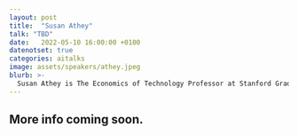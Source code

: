 ```yaml
---
layout: post
title:  "Susan Athey"
talk: "TBD"
date:   2022-05-10 16:00:00 +0100
datenotset: true
categories: aitalks
image: assets/speakers/athey.jpeg
blurb: >-
  Susan Athey is The Economics of Technology Professor at Stanford Graduate School of Business. She received her bachelor’s degree from Duke University and her PhD from Stanford, and she holds an honorary doctorate from Duke University.
---
```


## More info coming soon.
